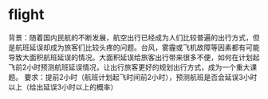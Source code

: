 # flight
背景：随着国内民航的不断发展，航空出行已经成为人们比较普遍的出行方式，但是航班延误却成为旅客们比较头疼的问题。台风，雾霾或飞机故障等因素都有可能导致大面积航班延误的情况。大面积延误给旅客出行带来很多不便，如何在计划起飞前2小时预测航班延误情况，让出行旅客更好的规划出行方式，成为一个重大课题。
要求：提前2小时（航班计划起飞时间前2小时），预测航班是否会延误3小时以上（给出延误3小时以上的概率）
